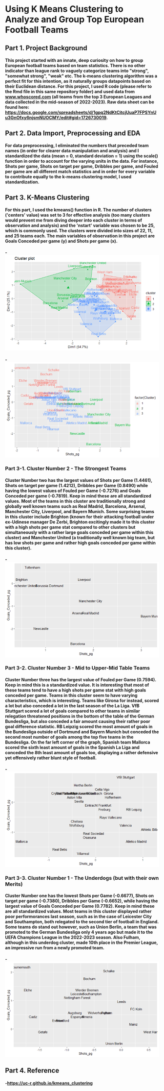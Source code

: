 # Using K Means Clustering to Analyze and Group Top European Football Teams

## Part 1. Project Background

#### This project started with an innate, deep curiosity on how to group European football teams based on team statistics. There is no other indicator than league rank to vaguely categorize teams into "strong", "somewhat strong", "weak" etc. The k-means clustering algorithm was a perfect fit for this intention, as it naturally groups datapoints based on their Euclidean distance. For this project, I used R code (please refer to the Rmd file in this same repository folder) and used data from www.whoscored.com (all teams from the top 3 European Leagues and data collected in the mid-season of 2022-2023). Raw data sheet can be found here: https://docs.google.com/spreadsheets/d/1gpq2NdKtCitcjUuaP7FPSYnUu3GnOfxy6njsmNUOCMY/edit#gid=1726730019.

## Part 2. Data Import, Preprocessing and EDA

#### For data preprocessing, I eliminated the numbers that preceded team names (in order for clearer data manipulation and analysis) and I standardized the data (mean = 0, standard deviation = 1) using the scale() function in order to account for the varying units in the data. For instance, Shots per game, Shots on target per game, Dribbles per game, and Fouled per game are all different match statistics and in order for every variable to contribute equally to the k-means clustering model, I used standardization.

## Part 3. K-Means Clustering

#### For this part, I used the kmeans() function in R. The number of clusters ('centers' value) was set to 3 for effective analysis (too many clusters would prevent me from diving deeper into each cluster in terms of observation and analysis) and the 'nstart' variable was chosen to be 25, which is commonly used. The clusters were divided into sizes of 22, 11, and 25 teams each. The main variables of observation in this project are Goals Conceded per game (y) and Shots per game (x). 

#### - ![](Visualizations/clustering-viz1.png)

#### - ![](Visualizations/clustering-viz2.png)

### Part 3-1. Cluster Number 2 - The Strongest Teams

#### Cluster Number two has the largest values of Shots per Game (1.4461), Shots on target per game (1.4212), Dribbles per Game (0.8490) while having the lowest values of Fouled per Game (-0.7276) and Goals Conceded per game (-0.7819). Keep in mind these are all standardized values. Most of the teams in this cluster are traditionally strong and globally well known teams such as Real Madrid, Barcelona, Arsenal, Manchester City, Liverpool, and Bayern Munich. Some surprising teams in this cluster include Brighton (known for their attacking football under ex-Udinese manager De Zerbi, Brighton excitingly made it to this cluster with a high shots per game stat compared to other clusters but simultaneously with a rather large goals conceded per game within this cluster) and Manchester United (a traditionally well known big team, but has low shots per game and rather high goals conceded per game within this cluster).

#### - ![](Visualizations/clustering-viz3.png)

### Part 3-2. Cluster Number 3 - Mid to Upper-Mid Table Teams

#### Cluster Number three has the largest value of Fouled per Game (0.7594). Keep in mind this is a standardized value. It is interesting that most of these teams tend to have a high shots per game stat with high goals conceded per game. Teams in this cluster seem to have varying characteristics, which is interesting. Teams like Girona for instead, scored a lot but also conceded a lot in the last season of the La Liga. VfB Stuttgart scored a lot of goals compared to other teams in similar relegation threatened positions in the bottom of the table of the German Bundesliga, but also conceded a fair amount causing their rather poor goal difference statistic. RB Leipzig scored the most amount of goals in the Bundesliga outside of Dortmund and Bayern Munich but conceded the second most number of goals among the top five teams in the Bundesliga. On the far left corner of the graph, Spanish team Mallorca scored the sixth least amount of goals in the Spanish La Liga and conceded the 8th least amount of goals too, displaying a rather defensive yet offensively rather blunt style of football. 

#### - ![](Visualizations/clustering-viz4.png)

### Part 3-3. Cluster Number 1 - The Underdogs (but with their own Merits)

#### Cluster Number one has the lowest Shots per Game (-0.6677), Shots on target per game (-0.7380), Dribbles per Game (-0.6652), while having the largest value of Goals Conceded per Game (0.7782). Keep in mind these are all standardized values. Most teams in this cluster displayed rather poor performorances last season, such as in the case of Leicester City and Southampton, both relegated to the second tier of football in England. Some teams do stand out however, such as Union Berlin, a team that was promoted to the German Bundesliga only 4 years ago but made it to the UEFA Champions League in the 2022-2023 season. Also Fulham, although in this underdog cluster, made 10th place in the Premier League, an impressive run from a newly promoted team. 

#### - ![](Visualizations/clustering-viz5.png)

## Part 4. Reference

#### -https://uc-r.github.io/kmeans_clustering

